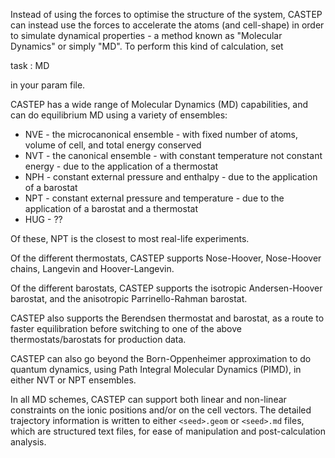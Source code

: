
Instead of using the forces to optimise the structure of the system, CASTEP can instead use the forces to accelerate the atoms (and cell-shape) in order to simulate dynamical properties - a method known as "Molecular Dynamics" or simply "MD". To perform this kind of calculation, set

task : MD

in your param file.

CASTEP has a wide range of Molecular Dynamics (MD) capabilities, and can do equilibrium MD using a variety of ensembles:

* NVE - the microcanonical ensemble - with fixed number of atoms, volume of cell, and total energy conserved
* NVT - the canonical ensemble - with constant temperature not constant energy - due to the application of a thermostat
* NPH - constant external pressure and enthalpy - due to the application of a barostat
* NPT - constant external pressure and temperature - due to the application of a barostat and a thermostat
* HUG - ??

Of these, NPT is the closest to most real-life experiments.

Of the different thermostats, CASTEP supports Nose-Hoover, Nose-Hoover chains, Langevin and Hoover-Langevin.

Of the different barostats, CASTEP supports the isotropic Andersen-Hoover barostat, and the anisotropic Parrinello-Rahman barostat.

CASTEP also supports the Berendsen thermostat and barostat, as a route to faster equilibration before switching to one of the above thermostats/barostats for production data.

CASTEP can also go beyond the Born-Oppenheimer approximation to do quantum dynamics, using Path Integral Molecular Dynamics (PIMD), in either NVT or NPT ensembles.

In all MD schemes, CASTEP can support both linear and non-linear constraints on the ionic positions and/or on the cell vectors. The detailed trajectory information is written to either  `<seed>.geom` or  `<seed>.md` files, which are structured text files, for ease of manipulation and post-calculation analysis.
